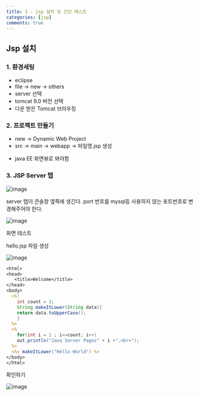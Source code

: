 ```yaml
---
title: 1 - jsp 설치 및 간단 테스트
categories: [jsp]
comments: true
---
```



## Jsp 설치



### 1. 환경세팅



- eclipse 
- file -> new -> others
- server 선택
- tomcat 9.0 버전 선택
- 다운 받은 Tomcat 브라우징



### 2. 프로젝트 만들기



- new -> Dynamic Web Project
- src -> main -> webapp -> 파일명.jsp 생성

* java EE 화면뷰로 봐야함



### 3. JSP Server 탭



![image](https://user-images.githubusercontent.com/62547169/118458167-6c1e3200-b735-11eb-98f3-d3a4b452b2d2.png)


server 탭이 콘솔창 옆쪽에 생긴다. port 번호를 mysql등 사용하지 않는 포트번호로 변경해주어야 한다.


![image](https://user-images.githubusercontent.com/62547169/118458015-44c76500-b735-11eb-813d-36902a4629c0.png)


화면 테스트


hello.jsp 파일 생성


![image](https://user-images.githubusercontent.com/62547169/118458320-94a62c00-b735-11eb-81cc-d669af1e41ee.png)



```jsp
<html>
<head>
   <title>Welcome</title>
</head>
<body>
  <%!
    int count = 3;
    String makeItLower(String data){
    return data.toUpperCase();
    }
  %>
  <%
    for(int i = 1 ; i<=count; i++)
    out.println("Java Server Pages" + i +".<br>");
  %>
  <%= makeItLower("Hello World") %>
</body>
</html>
```


확인하기 


![image](https://user-images.githubusercontent.com/62547169/118459381-ac31e480-b736-11eb-89f1-1518af42b296.png)


